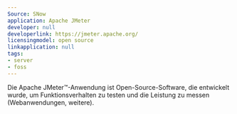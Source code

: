 ```yaml
---
Source: SNow
application: Apache JMeter
developer: null
developerlink: https://jmeter.apache.org/
licensingmodel: open source
linkapplication: null
tags:
- server
- foss
---
```

Die Apache JMeter™-Anwendung ist Open-Source-Software, die entwickelt wurde, um  Funktionsverhalten zu testen und die Leistung zu messen (Webanwendungen, weitere).
